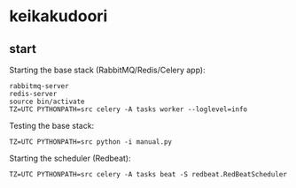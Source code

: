 # keikakudoori

## start

Starting the base stack (RabbitMQ/Redis/Celery app):
```
rabbitmq-server
redis-server
source bin/activate
TZ=UTC PYTHONPATH=src celery -A tasks worker --loglevel=info
```

Testing the base stack:
```
TZ=UTC PYTHONPATH=src python -i manual.py
```

Starting the scheduler (Redbeat):
```
TZ=UTC PYTHONPATH=src celery -A tasks beat -S redbeat.RedBeatScheduler
```
